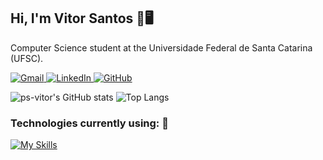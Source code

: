 ## Hi, I'm Vitor Santos 🚀🖥️

Computer Science student at the Universidade Federal de Santa Catarina (UFSC).
<div align="left">
  <a href="mailto:vitorpedrosasantos@gmail.com">
    <img src="https://img.icons8.com/color/48/000000/gmail.png" alt="Gmail" style="vertical-align:top">
  </a>
  <a href="https://www.linkedin.com/in/ps-vitor?utm_source=share&utm_campaign=share_via&utm_content=profile&utm_medium=android_app" target="_blank">
    <img src="https://img.icons8.com/color/48/000000/linkedin.png" alt="LinkedIn" style="vertical-align:top">
  </a>
  <a href="https://github.com/ps-vitor" target="_blank">
    <img src="https://img.icons8.com/color/48/000000/github.png" alt="GitHub" style="vertical-align:top">
  </a>
</div>

![ps-vitor's GitHub stats](https://github-readme-stats.vercel.app/api?username=ps-vitor&show_icons=true&theme=tokyonight)
![Top Langs](https://github-readme-stats.vercel.app/api/top-langs/?username=ps-vitor&layout=compact&theme=dark&bg_color=0D1117&title_color=FFFFFF&text_color=FFFFFF&icon_color=FFFFFF)


### Technologies currently using: 🤖

[![My Skills](https://skillicons.dev/icons?i=linux,arch,flutter,py,git,c,cpp,ts,react,nodejs,go&perline=13)](https://skillicons.dev)
